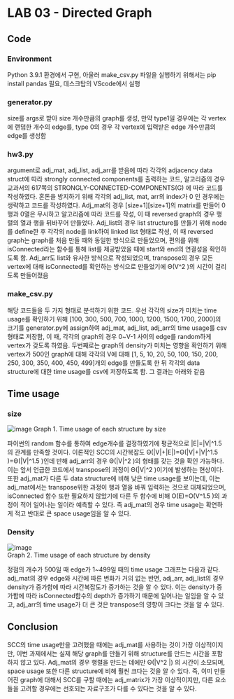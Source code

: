 # LAB 03 - Directed Graph

## Code

### Environment
Python 3.9.1 환경에서 구현, 아울러 make_csv.py 파일을 실행하기 위해서는 pip install pandas 필요, 데스크탑의 VScode에서 실행

### generator.py
size를 args로 받아 size 개수만큼의 graph를 생성, 만약 type1일 경우에는 각 vertex에 랜덤한 개수의 edge를, type 0의 경우 각 vertex에 입력받은 edge 개수만큼의 edge를 생성함

### hw3.py
argument로 adj_mat, adj_list, adj_arr를 받음에 따라 각각의 adjacency data struct에 따라 strongly connected components를 출력하는 코드, 알고리즘의 경우 교과서의 617쪽의 STRONGLY-CONNECTED-COMPONENTS(G) 에 따라 코드를 작성하였다. 혼돈을 방지하기 위해 각각의 adj_list, mat, arr의 index가 0 인 경우에는 생략하고 코드를 작성하였다. Adj_mat의 경우 [size+1][size+1]의 matrix를 만들어 0행과 0열은 무시하고 알고리즘에 따라 코드를 작성, 이 때 reversed graph의 경우 행렬의 열과 행을 뒤바꾸어 만들었다. Adj_list의 경우 list structure를 만들기 위해 node를 define한 후 각각의 node를 link하여 linked list 형태로 작성, 이 때 reversed graph는 graph를 처음 만들 때와 동일한 방식으로 만들었으며, 편의를 위해 isConnected라는 함수를 통해 list를 제공받았을 때에 start와 end의 연결성을 확인하도록 함. Adj_arr도 list와 유사한 방식으로 작성되었으며, transpose의 경우 모든 vertex에 대해 isConnected를 확인하는 방식으로 만들었기에 Θ(V^2 )의 시간이 걸리도록 만들어졌음

### make_csv.py

해당 코드들을 두 가지 형태로 분석하기 위한 코드. 우선 각각의 size가 미치는 time usage를 확인하기 위해 [100, 300, 500, 700, 1000, 1200, 1500, 1700, 2000]의 크기를 generator.py에 assign하여 adj_mat, adj_list, adj_arr의 time usage를 csv 형태로 저장함, 이 때, 각각의 graph의 경우 0~V-1 사이의 edge를 random하게 vertex가 갖도록 하였음. 두번째로는 graph의 density가 미치는 영향을 확인하기 위해 vertex가 500인 graph에 대해 각각의 V에 대해 [1, 5, 10, 20, 50, 100, 150, 200, 250, 300, 350, 400, 450, 499]개의 edge를 만들도록 한 뒤 각각의 data structure에 대한 time usage를 csv에 저장하도록 함. 그 결과는 아래와 같음

## Time usage

### size

 ![image](https://user-images.githubusercontent.com/37990408/230303448-209ae294-d02a-4e2c-ae28-af2c0952e3e1.png)
Graph 1. Time usage of each structure by size

파이썬의 random 함수를 통하여 edge개수를 결정하였기에 평균적으로 |E|=|V|^1.5의 관계를 만족할 것이다. 이론적인 SCC의 시간복잡도 Θ(|V|+|E|)=Θ(|V|+|V|^1.5 )=Θ(|V|^1.5 )인데 반해 adj_arr의 경우 Θ(|V|^2 )의 형태를 갖는 것을 확인 가능하다. 이는 앞서 언급한 코드에서 transpose의 과정이 Θ(|V|^2 )이기에 발생하는 현상이다. 또한 adj_mat가 다른 두 data structure에 비해 낮은 time usage를 보이는데, 이는 adj_mat에서는 transpose위한 과정이 행과 열을 바꿔 입력하는 것으로 대체되었으며, isConnected 함수 또한 필요하지 않았기에 다른 두 함수에 비해 O(E)=O(V^1.5 )의 과정이 적어 일어나는 일이라 예측할 수 있다. 즉 adj_mat의 경우 time usage는 확연하게 적고 반대로 큰 space usage임을 알 수 있다.

### Density

![image](https://user-images.githubusercontent.com/37990408/230304015-fe789741-fbe3-4878-9be5-5ee3813e6a7c.png)
<br>Graph 2. Time usage of each structure by density

정점의 개수가 500일 때 edge가 1~499일 때의 time usage 그래프는 다음과 같다. adj_mat의 경우 edge와 시간에 따른 변화가 거의 없는 반면, adj_arr, adj_list의 경우 density가 증가함에 따라 시간복잡도가 증가하는 것을 알 수 있다. 이는 density가 증가함에 따라 isConnected함수의 depth가 증가하기 때문에 일어나는 일임을 알 수 있고, adj_arr의 time usage가 더 큰 것은 transpose의 영향이 크다는 것을 알 수 있다. 


## Conclusion
  SCC의 time usage만을 고려했을 때에는 adj_mat를 사용하는 것이 가장 이상적이지만, 이번 과제에서는 실제 해당 graph를 만들기 위해 structure를 만드는 시간을 포함하지 않고 있다. Adj_mat의 경우 행렬을 만드는 데에만 Θ(|V^2 |) 의 시간이 소모되며, space usage 또한 다른 structure에 비해 훨씬 크다는 것을 알 수 있다. 즉, 이미 만들어진 graph에 대해서 SCC를 구할 때에는 adj_matrix가 가장 이상적이지만, 다른 요소들을 고려할 경우에는 선호되는 자료구조가 다를 수 있다는 것을 알 수 있다. 
